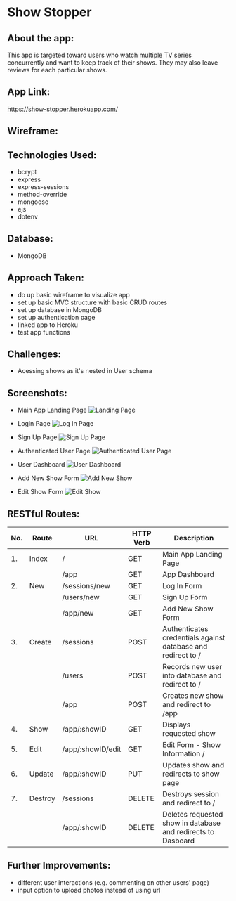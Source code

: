 # Show Stopper

## About the app:

This app is targeted toward users who watch multiple TV series concurrently and want to keep track of their shows. They may also leave reviews for each particular shows.

## App Link:

https://show-stopper.herokuapp.com/

## Wireframe:

## Technologies Used:

-   bcrypt
-   express
-   express-sessions
-   method-override
-   mongoose
-   ejs
-   dotenv

## Database:

-   MongoDB

## Approach Taken:

-   do up basic wireframe to visualize app
-   set up basic MVC structure with basic CRUD routes
-   set up database in MongoDB
-   set up authentication page
-   linked app to Heroku
-   test app functions

## Challenges:

-   Acessing shows as it's nested in User schema

## Screenshots:

-   Main App Landing Page
    ![Landing Page](img/landing.png)

-   Login Page
    ![Log In Page](img/log-in.png)

-   Sign Up Page
    ![Sign Up Page](img/sign-up.png)

-   Authenticated User Page
    ![Authenticated User Page](img/authenticated.png)

-   User Dashboard
    ![User Dashboard](img/dashboard.png)

-   Add New Show Form
    ![Add New Show](img/add-show.png)

-   Edit Show Form
    ![Edit Show](img/edit-show.png)

## RESTful Routes:

| No. | Route   | URL               | HTTP Verb | Description                                                  |
| --- | ------- | ----------------- | --------- | ------------------------------------------------------------ |
| 1.  | Index   | /                 | GET       | Main App Landing Page                                        |
|     |         | /app              | GET       | App Dashboard                                                |
| 2.  | New     | /sessions/new     | GET       | Log In Form                                                  |
|     |         | /users/new        | GET       | Sign Up Form                                                 |
|     |         | /app/new          | GET       | Add New Show Form                                            |
| 3.  | Create  | /sessions         | POST      | Authenticates credentials against database and redirect to / |
|     |         | /users            | POST      | Records new user into database and redirect to /             |
|     |         | /app              | POST      | Creates new show and redirect to /app                        |
| 4.  | Show    | /app/:showID      | GET       | Displays requested show                                      |
| 5.  | Edit    | /app/:showID/edit | GET       | Edit Form - Show Information /                               |
| 6.  | Update  | /app/:showID      | PUT       | Updates show and redirects to show page                      |
| 7.  | Destroy | /sessions         | DELETE    | Destroys session and redirect to /                           |
|     |         | /app/:showID      | DELETE    | Deletes requested show in database and redirects to Dasboard |

## Further Improvements:

-   different user interactions (e.g. commenting on other users' page)
-   input option to upload photos instead of using url
